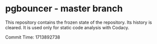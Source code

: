 # pgbouncer - master branch

This repository contains the frozen state of the repository.
Its history is cleared. It is used only for static code
analysis with Codacy.

Commit Time: 1713892738